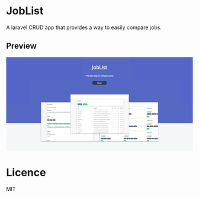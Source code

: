 # JobList

A laravel CRUD app that provides a way to easily compare jobs.

## Preview
![Interface](https://raw.githubusercontent.com/MaartenGDev/JobList/master/public/images/landingpage.png)

# Licence
MIT
